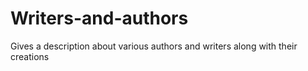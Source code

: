 # Writers-and-authors
Gives a description about various authors and writers along with their creations
